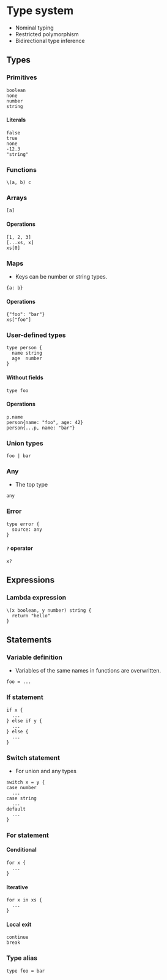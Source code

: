 # Type system

- Nominal typing
- Restricted polymorphism
- Bidirectional type inference

## Types

### Primitives

```
boolean
none
number
string
```

#### Literals

```
false
true
none
-12.3
"string"
```

### Functions

```
\(a, b) c
```

### Arrays

```
[a]
```

#### Operations

```
[1, 2, 3]
[...xs, x]
xs[0]
```

### Maps

- Keys can be number or string types.

```
{a: b}
```

#### Operations

```
{"foo": "bar"}
xs["foo"]
```

### User-defined types

```
type person {
  name string
  age  number
}
```

#### Without fields

```
type foo
```

#### Operations

```
p.name
person{name: "foo", age: 42}
person{...p, name: "bar"}
```

### Union types

```
foo | bar
```

### Any

- The top type

```
any
```

### Error

```
type error {
  source: any
}
```

#### `?` operator

```
x?
```

## Expressions

### Lambda expression

```
\(x boolean, y number) string {
  return "hello"
}
```

## Statements

### Variable definition

- Variables of the same names in functions are overwritten.

```
foo = ...
```

### If statement

```
if x {
  ...
} else if y {
  ...
} else {
  ...
}
```

### Switch statement

- For union and any types

```
switch x = y {
case number
  ...
case string
  ...
default
  ...
}
```

### For statement

#### Conditional

```
for x {
  ...
}
```

#### Iterative

```
for x in xs {
  ...
}
```

#### Local exit

```
continue
break
```

### Type alias

```
type foo = bar
```
